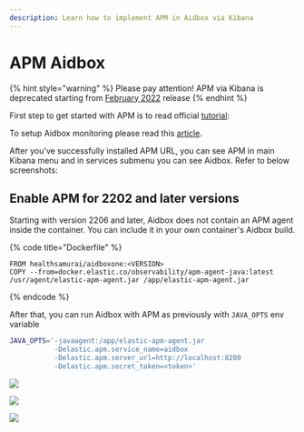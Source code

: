 ```yaml
---
description: Learn how to implement APM in Aidbox via Kibana
---
```


# APM Aidbox

{% hint style="warning" %}
Please pay attention! APM via Kibana is deprecated starting from [February 2022](../../../../overview/release-notes.md#february-2022-2202-lts) release
{% endhint %}

First step to get started with APM is to read official [tutorial](https://www.elastic.co/guide/en/apm/server/current/getting-started-apm-server.html):

To setup Aidbox monitoring please read this [article](../../../../modules/observability/logging-and-audit/how-to-guides/elastic-logs-and-monitoring-integration.md#elastic-apm-monitoring).

After you've successfully installed APM URL, you can see APM in main Kibana menu and in services submenu you can see Aidbox. Refer to below screenshots:

## Enable APM for 2202 and later versions

Starting with version 2206 and later, Aidbox does not contain an APM agent inside the container. You can include it in your own container's Aidbox build.

{% code title="Dockerfile" %}
```docker
FROM healthsamurai/aidboxone:<VERSION>
COPY --from=docker.elastic.co/observability/apm-agent-java:latest /usr/agent/elastic-apm-agent.jar /app/elastic-apm-agent.jar
```
{% endcode %}

After that, you can run Aidbox with APM as previously with `JAVA_OPTS` env variable

```bash
JAVA_OPTS='-javaagent:/app/elastic-apm-agent.jar 
           -Delastic.apm.service_name=aidbox 
           -Delastic.apm.server_url=http://localhost:8200 
           -Delastic.apm.secret_token=<token>'

```

![](8319e3ff-e93b-4806-a883-bb28fea8d46c.png)

![](<562b2f9f-e2a8-4f89-bd94-5e90134f6daf.png>)

![](<dd9a45f1-a6ca-43aa-b66b-3633073928d4.png>)
